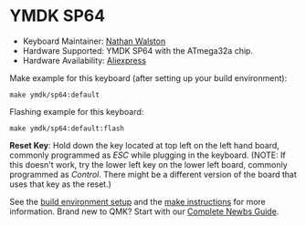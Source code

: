 # YMDK SP64

* Keyboard Maintainer: [Nathan Walston](https://github.com/walston)
* Hardware Supported: YMDK SP64 with the ATmega32a chip.
* Hardware Availability: [Aliexpress](https://www.aliexpress.com/item/4000074426801.html?spm=a2g0o.productlist.0.0.13a043a4NuWRUc&algo_pvid=d2e1c7f2-710a-47be-98be-c2ee4c35e205&algo_expid=d2e1c7f2-710a-47be-98be-c2ee4c35e205-1&btsid=7eeb6dd6-e91f-4ecc-b94c-0ce4b1d089e0&ws_ab_test=searchweb0_0,searchweb201602_9,searchweb201603_53)

Make example for this keyboard (after setting up your build environment):

    make ymdk/sp64:default

Flashing example for this keyboard:

    make ymdk/sp64:default:flash

**Reset Key**: Hold down the key located at top left on the left hand board, commonly programmed as _ESC_ while plugging in the keyboard.  (NOTE:  If this doesn't work, try the lower left key on the lower left board, commonly programmed as _Control_.  There might be a different version of the board that uses that key as the reset.)

See the [build environment setup](https://docs.qmk.fm/#/getting_started_build_tools) and the [make instructions](https://docs.qmk.fm/#/getting_started_make_guide) for more information. Brand new to QMK? Start with our [Complete Newbs Guide](https://docs.qmk.fm/#/newbs).

